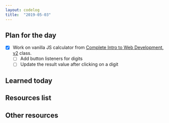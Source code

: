 ```yaml
---
layout: codelog
title:  "2019-05-03"
---
```


## Plan for the day

- [x] Work on vanilla JS calculator from [Complete Intro to Web Development, v2](https://frontendmasters.com/courses/web-development-v2/) class.
  - [ ] Add button listeners for digits
  - [ ] Update the result value after clicking on a digit

## Learned today

## Resources list

## Other resources